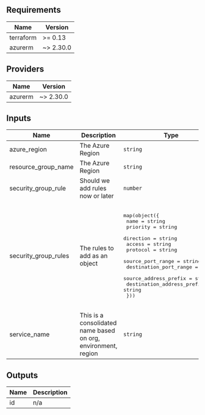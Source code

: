 ## Requirements

| Name | Version |
|------|---------|
| terraform | >= 0.13 |
| azurerm | ~> 2.30.0 |

## Providers

| Name | Version |
|------|---------|
| azurerm | ~> 2.30.0 |

## Inputs

| Name | Description | Type | Default | Required |
|------|-------------|------|---------|:--------:|
| azure\_region | The Azure Region | `string` | n/a | yes |
| resource\_group\_name | The Azure Region | `string` | n/a | yes |
| security\_group\_rule | Should we add rules now or later | `number` | `0` | no |
| security\_group\_rules | The rules to add as an object | <pre>map(object({<br>    name                                        = string<br>    priority                                    = string<br>    direction                                   = string<br>    access                                      = string<br>    protocol                                    = string<br>    source_port_range                           = string<br>    destination_port_range                      = string<br>    source_address_prefix                       = string<br>    destination_address_prefix                  = string<br>  }))</pre> | <pre>{<br>  "ssh": {<br>    "access": "Disallow",<br>    "destination_address_prefix": "*",<br>    "destination_port_range": "22",<br>    "direction": "Inbound",<br>    "name": "RestrictedToSSH",<br>    "priority": 100,<br>    "protocol": "Tcp",<br>    "source_address_prefix": "*",<br>    "source_port_range": "22"<br>  }<br>}</pre> | no |
| service\_name | This is a consolidated name based on org, environment, region | `string` | n/a | yes |

## Outputs

| Name | Description |
|------|-------------|
| id | n/a |

